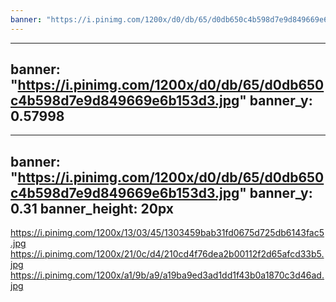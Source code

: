 ```yaml
---
banner: "https://i.pinimg.com/1200x/d0/db/65/d0db650c4b598d7e9d849669e6b153d3.jpg"
---
```

---
banner: "https://i.pinimg.com/1200x/d0/db/65/d0db650c4b598d7e9d849669e6b153d3.jpg"
banner_y: 0.57998
---
---
banner: "https://i.pinimg.com/1200x/d0/db/65/d0db650c4b598d7e9d849669e6b153d3.jpg"
banner_y: 0.31
banner_height: 20px
---
https://i.pinimg.com/1200x/13/03/45/1303459bab31fd0675d725db6143fac5.jpg
https://i.pinimg.com/1200x/21/0c/d4/210cd4f76dea2b00112f2d65afcd33b5.jpg
https://i.pinimg.com/1200x/a1/9b/a9/a19ba9ed3ad1dd1f43b0a1870c3d46ad.jpg

